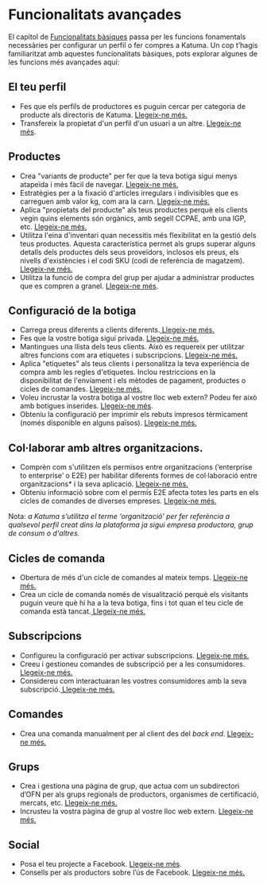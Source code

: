 # Funcionalitats avançades

El capítol de [Funcionalitats bàsiques](https://guia.katuma.org/~/edit/drafts/-LWS-1BZm9KXiQe0xOyL/basic-features) passa per les funcions fonamentals necessàries per configurar un perfil o fer compres a Katuma. Un cop t’hagis familiaritzat amb aquestes funcionalitats bàsiques, pots explorar algunes de les funcions més avançades aquí:

## El teu perfil

* Fes que els perfils de productores es puguin cercar per categoria de producte als directoris de Katuma. [Llegeix-ne més.](https://guia.katuma.org/~/edit/drafts/-LWS-1BZm9KXiQe0xOyL/funcionalitats-avancades/el-teu-perfil/fer-un-perfil-de-productora-cercable-per-categoria-de-producte)
* Transfereix la propietat d'un perfil d'un usuari a un altre. [Llegeix-ne més](https://guia.katuma.org/~/edit/drafts/-LWS-1BZm9KXiQe0xOyL/funcionalitats-avancades/el-teu-perfil/transferir-la-propietat-del-perfil).

## Productes

* Crea "variants de producte" per fer que la teva botiga sigui menys atapeïda i més fàcil de navegar. [Llegeix-ne més.](https://guia.katuma.org/~/edit/drafts/-LWS-1BZm9KXiQe0xOyL/funcionalitats-avancades/productes/variants-de-productes)
* Estratègies per a la fixació d'articles irregulars i indivisibles que es carreguen amb valor kg, com ara la carn. [Llegeix-ne més.](https://guia.katuma.org/~/edit/drafts/-LWS-1BZm9KXiQe0xOyL/funcionalitats-avancades/productes/posar-preu-a-productes-indivisibles-o-irregulars)
* Aplica "propietats del producte" als teus productes perquè els clients vegin quins elements són orgànics, amb segell CCPAE, amb una IGP, etc. [Llegeix-ne més.](https://guia.katuma.org/~/edit/drafts/-LWS-1BZm9KXiQe0xOyL/funcionalitats-avancades/productes/propietats-dels-productes)
* Utilitza l'eina d'inventari quan necessitis més flexibilitat en la gestió dels teus productes. Aquesta característica permet als grups superar alguns detalls dels productes dels seus proveïdors, inclosos els preus, els nivells d'existències i el codi SKU \(codi de referència de magatzem\).[ Llegeix-ne més.](https://guia.katuma.org/~/edit/drafts/-LWS-1BZm9KXiQe0xOyL/funcionalitats-avancades/productes/eina-dinventari)
* Utilitza la funció de compra del grup per ajudar a administrar productes que es compren a granel. [Llegeix-ne més](https://guia.katuma.org/~/edit/drafts/-LWS-1BZm9KXiQe0xOyL/funcionalitats-avancades/productes/compra-en-grup-comprar-a-lengros).

## Configuració de la botiga

* Carrega preus diferents a clients diferents.[ Llegeix-ne més.](https://guia.katuma.org/~/edit/drafts/-LWS-1BZm9KXiQe0xOyL/funcionalitats-avancades/productes/configuracio-de-la-botiga/preu-especific-segons-el-tipus-de-client)
* Fes que la vostre botiga sigui privada. [Llegeix-ne més.](https://guia.katuma.org/~/edit/drafts/-LWS-1BZm9KXiQe0xOyL/funcionalitats-avancades/productes/configuracio-de-la-botiga/botiga-privada)
* Mantingues una llista dels teus clients. Això es requereix per utilitzar altres funcions com ara etiquetes i subscripcions. [Llegeix-ne més.](https://guia.katuma.org/~/edit/drafts/-LWS-1BZm9KXiQe0xOyL/funcionalitats-avancades/productes/configuracio-de-la-botiga/consumidores)
* Aplica "etiquetes" als teus clients i personalitza la teva experiència de compra amb les regles d'etiquetes. Inclou restriccions en la disponibilitat de l'enviament i els mètodes de pagament, productes o cicles de comandes. [Llegeix-ne més.](https://guia.katuma.org/~/edit/drafts/-LWS41VJ-W_nOBHjDQFw/funcionalitats-avancades/configuracio-de-la-botiga/etiquetes-i-regles-de-les-etiquetes)
* Voleu incrustar la vostra botiga al vostre lloc web extern? Podeu fer això amb botigues inserides. [Llegeix-ne més](https://guia.katuma.org/~/edit/drafts/-LWS41VJ-W_nOBHjDQFw/funcionalitats-avancades/configuracio-de-la-botiga/incrustacio-de-la-botiga). 
* Obteniu la configuració per imprimir els rebuts impresos tèrmicament \(només disponible en alguns països\). [Llegeix-ne més.](https://guia.katuma.org/~/edit/drafts/-LWS41VJ-W_nOBHjDQFw/funcionalitats-avancades/configuracio-de-la-botiga/tiquets-impresos-en-paper-termic)

## Col·laborar amb altres organitzacions.

* Comprèn com s'utilitzen els permisos entre organitzacions \(‘enterprise to enterprise’ o E2E\) per habilitar diferents formes de col·laboració entre organitzacions\* i la seva aplicació. [Llegeix-ne més.](https://guia.katuma.org/~/edit/drafts/-LWX5KmsBudS8ci9eN-o/funcionalitats-avancades/col-laboracio-amb-altres-organitzacions/permisos-e2e-enterprise-to-entreprise)
* Obteniu informació sobre com el permís E2E afecta totes les parts en els cicles de comandes de diverses empreses. [Llegeix-ne més.](https://guia.katuma.org/~/edit/drafts/-LWX5KmsBudS8ci9eN-o/funcionalitats-avancades/col-laboracio-amb-altres-organitzacions/permisos-en-cicles-de-comanda-entre-multiples-organitzacions)

Nota: _a Katuma s’utilitza el terme ‘organització’ per fer referència a qualsevol perfil creat dins la plataforma ja sigui empresa productora, grup de consum o d'altres._

## Cicles de comanda

* Obertura de més d'un cicle de comandes al mateix temps. [Llegeix-ne més.](https://guia.katuma.org/~/edit/drafts/-LWX5KmsBudS8ci9eN-o/funcionalitats-avancades/cicles-de-comanda/obrir-mes-dun-cicle-de-comanda)
* Crea un cicle de comanda només de visualització perquè els visitants puguin veure què hi ha a la teva botiga, fins i tot quan el teu cicle de comanda està tancat.[ Llegeix-ne més.](https://guia.katuma.org/~/edit/drafts/-LWX5KmsBudS8ci9eN-o/funcionalitats-avancades/cicles-de-comanda/cicles-de-comanda-nomes-de-mostra)

## Subscripcions

* Configureu la configuració per activar subscripcions. [Llegeix-ne més.](https://guia.katuma.org/~/edit/drafts/-LWX5KmsBudS8ci9eN-o/funcionalitats-avancades/subscripcions/subscripcions-configuracio)
* Creeu i gestioneu comandes de subscripció per a les consumidores. [Llegeix-ne més.](https://guia.katuma.org/~/edit/drafts/-LWX5KmsBudS8ci9eN-o/funcionalitats-avancades/subscripcions/subscripcions-crear-i-gestionar-comandes)
* Considereu com interactuaran les vostres consumidores amb la seva subscripció.[ Llegeix-ne més.](https://guia.katuma.org/~/edit/drafts/-LWX5KmsBudS8ci9eN-o/funcionalitats-avancades/subscripcions/subscripcions-la-perspectiva-de-la-consumidora)

## Comandes

* Crea una comanda manualment per al client des del _back end_. [Llegeix-ne més.](https://guia.katuma.org/~/edit/drafts/-LWX5KmsBudS8ci9eN-o/funcionalitats-avancades/comandes/crear-comandes-manualment)

## Grups

* Crea i gestiona una pàgina de grup, que actua com un subdirectori d’OFN per als grups regionals de productors, organismes de certificació, mercats, etc. [Llegeix-ne més.](https://guia.katuma.org/~/edit/drafts/-LWX5KmsBudS8ci9eN-o/funcionalitats-avancades/grups/pagina-de-grup)
* Incrusteu la vostra pàgina de grup al vostre lloc web extern. [Llegeix-ne més.](https://guia.katuma.org/~/edit/drafts/-LWX5KmsBudS8ci9eN-o/funcionalitats-avancades/grups/incrustar-una-pagina-de-grup)

## Social

* Posa el teu projecte a Facebook. [Llegeix-ne més](https://guia.katuma.org/~/edit/drafts/-LWX5KmsBudS8ci9eN-o/funcionalitats-avancades/social/la-teva-granja-a-facebook).
* Consells per als productors sobre l’ús de Facebook. [Llegeix-ne més.](https://guia.katuma.org/~/edit/drafts/-LWX5KmsBudS8ci9eN-o/funcionalitats-avancades/social/consells-per-a-lus-de-facebook)

